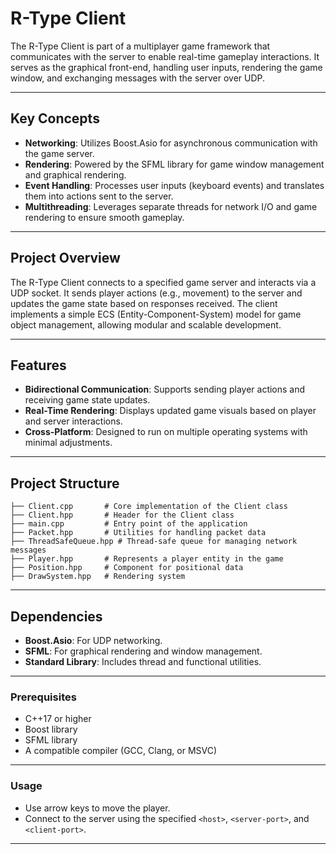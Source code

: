 # R-Type Client

The R-Type Client is part of a multiplayer game framework that communicates with the server to enable real-time gameplay interactions. It serves as the graphical front-end, handling user inputs, rendering the game window, and exchanging messages with the server over UDP.

---

## Key Concepts

- **Networking**: Utilizes Boost.Asio for asynchronous communication with the game server.
- **Rendering**: Powered by the SFML library for game window management and graphical rendering.
- **Event Handling**: Processes user inputs (keyboard events) and translates them into actions sent to the server.
- **Multithreading**: Leverages separate threads for network I/O and game rendering to ensure smooth gameplay.

---

## Project Overview

The R-Type Client connects to a specified game server and interacts via a UDP socket. It sends player actions (e.g., movement) to the server and updates the game state based on responses received. The client implements a simple ECS (Entity-Component-System) model for game object management, allowing modular and scalable development.

---

## Features

- **Bidirectional Communication**: Supports sending player actions and receiving game state updates.
- **Real-Time Rendering**: Displays updated game visuals based on player and server interactions.
- **Cross-Platform**: Designed to run on multiple operating systems with minimal adjustments.

---

## Project Structure

```
├── Client.cpp       # Core implementation of the Client class
├── Client.hpp       # Header for the Client class
├── main.cpp         # Entry point of the application
├── Packet.hpp       # Utilities for handling packet data
├── ThreadSafeQueue.hpp # Thread-safe queue for managing network messages
├── Player.hpp       # Represents a player entity in the game
├── Position.hpp     # Component for positional data
├── DrawSystem.hpp   # Rendering system
```

---

## Dependencies

- **Boost.Asio**: For UDP networking.
- **SFML**: For graphical rendering and window management.
- **Standard Library**: Includes thread and functional utilities.

---

### Prerequisites

- C++17 or higher
- Boost library
- SFML library
- A compatible compiler (GCC, Clang, or MSVC)

---

### Usage

- Use arrow keys to move the player.
- Connect to the server using the specified `<host>`, `<server-port>`, and `<client-port>`.

---

